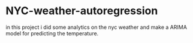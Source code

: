 # NYC-weather-autoregression
in this project i did some analytics on the nyc weather and make a ARIMA model for predicting the temperature.

